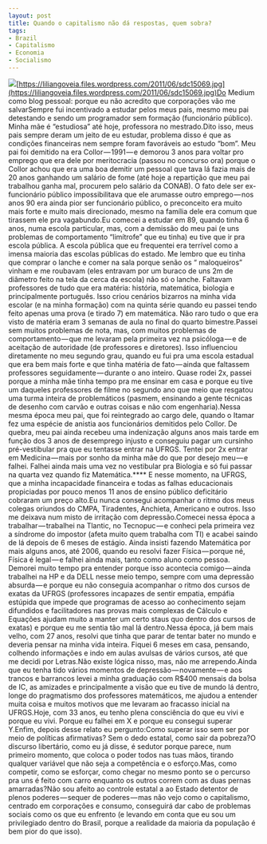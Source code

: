 ```yaml
---
layout: post
title: Quando o capitalismo não dá respostas, quem sobra?
tags:
- Brazil
- Capitalismo
- Economia
- Socialismo
---
```


![](https://cdn-images-1.medium.com/max/800/1*DXF8kS1dubzfEaLhJjvB7A.jpeg)[https://liliangoveia.files.wordpress.com/2011/06/sdc15069.jpg](https://liliangoveia.files.wordpress.com/2011/06/sdc15069.jpg)Do Medium como blog pessoal: porque eu não acredito que corporações vão me salvarSempre fui incentivado a estudar pelos meus pais, mesmo meu pai detestando e sendo um programador sem formação (funcionário público). Minha mãe é “estudiosa” até hoje, professora no mestrado.Dito isso, meus pais sempre deram um jeito de eu estudar, problema disso é que as condições financeiras nem sempre foram favoráveis ao estudo “bom”. Meu pai foi demitido na era Collor — 1991 — e demorou 3 anos para voltar pro emprego que era dele por meritocracia (passou no concurso ora) porque o Collor achou que era uma boa demitir um pessoal que tava lá fazia mais de 20 anos ganhando um salário de fome (até hoje a repartição que meu pai trabalhou ganha mal, procurem pelo salário da CONAB). O fato dele ser ex-funcionário público impossibilitava que ele arumasse outro emprego — nos anos 90 era ainda pior ser funcionário público, o preconceito era muito mais forte e muito mais direcionado, mesmo na família dele era comum que tirassem ele pra vagabundo.Eu comecei a estudar em 89, quando tinha 6 anos, numa escola particular, mas, com a demissão do meu pai (e uns problemas de comportamento “limítrofe” que eu tinha) eu tive que ir pra escola pública. A escola pública que eu frequentei era terrível como a imensa maioria das escolas públicas do estado. Me lembro que eu tinha que comprar o lanche e comer na sala porque senão os “
maloqueiros” vinham e me roubavam (eles entravam por um buraco de uns 2m de diâmetro feito na tela da cerca da escola) não só o lanche. Faltavam professores de tudo que era matéria: história, matemática, biologia e principalmente português. Isso criou cenários bizarros na minha vida escolar (e na minha formação) com na quinta série quando eu passei tendo feito apenas uma prova (e tirado 7) em matemática. Não raro tudo o que era visto de matéria eram 3 semanas de aula no final do quarto bimestre.Passei sem muitos problemas de nota, mas, com muitos problemas de comportamento — que me levaram pela primeira vez na psicóloga — e de aceitação de autoridade (de professores e diretores). Isso influenciou diretamente no meu segundo grau, quando eu fui pra uma escola estadual que era bem mais forte e que tinha matéria de fato — ainda que faltassem professores seguidamente — durante o ano inteiro. Quase rodei 2x, passei porque a minha mãe tinha tempo pra me ensinar em casa e porque eu tive um daqueles professores de filme no segundo ano que meio que resgatou uma turma inteira de problemáticos (pasmem, ensinando a gente técnicas de desenho com carvão e outras coisas e não com engenharia).Nessa mesma época meu pai, que foi reintegrado ao cargo dele, quando o Itamar fez uma espécie de anistia aos funcionários demitidos pelo Collor. De quebra, meu pai ainda recebeu uma indenização alguns anos mais tarde em função dos 3 anos de desemprego injusto e conseguiu pagar um cursinho pré-vestibular pra que eu tentasse entrar na UFRGS. Tentei por 2x entrar em Medicina — mais por sonho da minha mãe do que por desejo meu — e falhei. Falhei ainda mais uma vez no vestibular pra Biologia e só fui passar na quarta vez quando fiz Matemática.****
E nesse momento, na UFRGS, que a minha incapacidade financeira e todas as falhas educacionais propiciadas por pouco menos 11 anos de ensino público deficitário cobraram um preço alto.Eu nunca consegui acompanhar o ritmo dos meus colegas oriundos do CMPA, Tiradentes, Anchieta, Americano e outros. Isso me deixava num misto de irritação com depressão.Comecei nessa época a trabalhar — trabalhei na Tlantic, no Tecnopuc — e conheci pela primeira vez a síndrome do impostor (afeta muito quem trabalha com TI) e acabei saindo de lá depois de 6 meses de estágio. Ainda insisti fazendo Matemática por mais alguns anos, até 2006, quando eu resolvi fazer Física — porque né, Física é legal — e falhei ainda mais, tanto como aluno como pessoa. Demorei muito tempo pra entender porque isso acontecia comigo — ainda trabalhei na HP e da DELL nesse meio tempo, sempre com uma depressão absurda — e porque eu não conseguia acompanhar o ritmo dos cursos de exatas da UFRGS (professores incapazes de sentir empatia, empáfia estúpida que impede que programas de acesso ao conhecimento sejam difundidos e facilitadores nas provas mais complexas de Cálculo e Equações ajudam muito a manter um certo staus quo dentro dos cursos de exatas) e porque eu me sentia tão mal lá dentro.Nessa época, já bem mais velho, com 27 anos, resolvi que tinha que parar de tentar bater no mundo e deveria pensar na minha vida inteira. Fiquei 6 meses em casa, pensando, colhendo informações e indo em aulas avulsas de vários cursos, até que me decidi por Letras.Não existe lógica nisso, mas, não me arrependo.Ainda que eu tenha tido vários momentos de depressão — novamente — e aos trancos e barrancos levei a minha graduação com R$400 mensais da bolsa de IC, as amizades e principalmente a visão que eu tive de mundo lá dentro, longe do pragmatismo dos professores matemáticos, me ajudou a entender muita coisa e muitos motivos que me levaram ao fracasso inicial na UFRGS.Hoje, com 33 anos, eu tenho plena consciência do que eu vivi e porque eu vivi. Porque eu falhei em X e porque eu consegui superar Y.Enfim, depois desse relato eu pergunto:Como superar isso sem ser por meio de políticas afirmativas? Sem o dedo estatal, como sair da pobreza?O discurso libertário, como eu já disse, é sedutor porque parece, num primeiro momento, que coloca o poder todos nas tuas mãos, tirando qualquer variável que não seja a competência e o esforço.Mas, como competir, como se esforçar, como chegar no mesmo ponto se o percurso pra uns é feito com carro enquanto os outros correm com as duas pernas amarradas?Não sou afeito ao controle estatal a ao Estado detentor de plenos poderes — sequer de poderes — mas não vejo como o capitalismo, centrado em corporações e consumo, conseguirá dar cabo de problemas sociais como os que eu enfrento (e levando em conta que eu sou um privilegiado dentro do Brasil, porque a realidade da maioria da população é bem pior do que isso).
